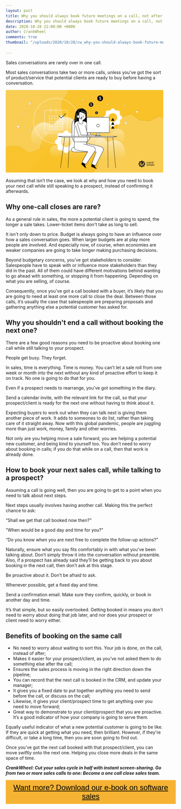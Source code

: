```yaml
---
layout: post
title: Why you should always book future meetings on a call, not after
description: Why you should always book future meetings on a call, not after
date: 2020-10-28 22:00:00 +0000
author: CrankWheel
comments: true
thumbnail: "/uploads/2020/10/28/cw_why-you-should-always-book-future-meetings-on-a-call-not-after.jpg"

---
```

Sales conversations are rarely over in one call.

Most sales conversations take two or more calls, unless you’ve got the sort of product/service that potential clients are ready to buy before having a conversation.

![](/uploads/2020/10/28/cw_why-you-should-always-book-future-meetings-on-a-call-not-after.jpg)

Assuming that isn’t the case, we look at why and how you need to book your next call while still speaking to a prospect, instead of confirming it afterwards.

## Why one-call closes are rare?

As a general rule in sales, the more a potential client is going to spend, the longer a sale takes. Lower-ticket items don't take as long to sell.

It isn't only down to price. Budget is always going to have an influence over how a sales conversation goes. When larger budgets are at play more people are involved. And especially now, of course, when economies are weaker companies are going to take longer making purchasing decisions.

Beyond budgetary concerns, you’ve got stakeholders to consider. Salespeople have to speak with or influence more stakeholders than they did in the past. All of them could have different motivations behind wanting to go ahead with something, or stopping it from happening. Depending on what you are selling, of course.

Consequently, once you’ve got a call booked with a buyer, it’s likely that you are going to need at least one more call to close the deal. Between those calls, it’s usually the case that salespeople are preparing proposals and gathering anything else a potential customer has asked for.

## Why you shouldn't end a call without booking the next one?

There are a few good reasons you need to be proactive about booking one call while still talking to your prospect.

People get busy. They forget.

In sales, time is everything. Time is money. You can’t let a sale roll from one week or month into the next without any kind of proactive effort to keep it on track. No one is going to do that for you.

Even if a prospect needs to rearrange, you’ve got something in the diary.

Send a calendar invite, with the relevant link for the call, so that your prospect/client is ready for the next one without having to think about it.

Expecting buyers to work out when they can talk next is giving them another piece of work. It adds to someones to do list, rather than taking care of it straight away. Now with this global pandemic, people are juggling more than just work, money, family and other worries.

Not only are you helping move a sale forward, you are helping a potential new customer, and being kind to yourself too. You don’t need to worry about booking in calls; if you do that while on a call, then that work is already done.

## How to book your next sales call, while talking to a prospect?

Assuming a call is going well, then you are going to get to a point when you need to talk about next steps.

Next steps usually involves having another call. Making this the perfect chance to ask:

“Shall we get that call booked now then?”

“When would be a good day and time for you?”

“Do you know when you are next free to complete the follow-up actions?”

Naturally, ensure what you say fits comfortably in with what you've been talking about. Don’t simply throw it into the conversation without preamble. Also, if a prospect has already said they’ll be getting back to you about booking in the next call, then don’t ask at this stage.

Be proactive about it. Don’t be afraid to ask.

Whenever possible, get a fixed day and time.

Send a confirmation email. Make sure they confirm, quickly, or book in another day and time.

It’s that simple, but so easily overlooked. Getting booked in means you don't need to worry about doing that job later, and nor does your prospect or client need to worry either.

## Benefits of booking on the same call

* No need to worry about waiting to sort this. Your job is done, on the call, instead of after;
* Makes it easier for your prospect/client, as you’ve not asked them to do something else after the call;
* Ensures the sales process is moving in the right direction down the pipeline;
* You can record that the next call is booked in the CRM, and update your manager;
* It gives you a fixed date to put together anything you need to send before the call, or discuss on the call;
* Likewise, it gives your client/prospect time to get anything over you need to move forward;
* Great way to demonstrate to your client/prospect that you are proactive. It’s a good indicator of how your company is going to serve them.

Equally useful indicator of what a new potential customer is going to be like. If they are quick at getting what you need, then brilliant. However, if they're difficult, or take a long time, then you are soon going to find out.

Once you’ve got the next call booked with that prospect/client, you can move swiftly onto the next one. Helping you close more deals in the same space of time.

**_CrankWheel: Cut your sales cycle in half with instant screen-sharing. Go from two or more sales calls to one: Become a one call close sales team._**

<style> .btn-signup { padding-top: 11px !important; border-radius: 0px !important; background-color: #f6b333; text-align: center; padding: 10px 20px !important; border: 0px !important; width: 100%; margin-bottom: 20px; } .btn-signup a { color: black !important; font-family: 'Titillium Web', sans-serif; font-size: 24px !important; font-weight: normal !important; } </style>

<div class="btn-signup"><a style="cursor: pointer;" href="/sign-up-to-download">Want more? Download our e-book on software sales</a></div>
